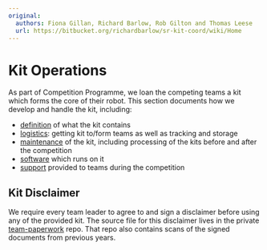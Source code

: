 ```yaml
---
original:
  authors: Fiona Gillan, Richard Barlow, Rob Gilton and Thomas Leese
  url: https://bitbucket.org/richardbarlow/sr-kit-coord/wiki/Home
---
```

# Kit Operations

As part of Competition Programme, we loan the competing teams a kit which forms
the core of their robot. This section documents how we develop and handle the
kit, including:

* [definition](./kit-definition.md) of what the kit contains
* [logistics](./logistics/README.md): getting kit to/form teams as well as tracking and storage
* [maintenance](./hardware/README.md) of the kit, including processing of the kits before and after the competition
* [software](./software/README.md) which runs on it
* [support](./support.md) provided to teams during the competition

## Kit Disclaimer

We require every team leader to agree to and sign a disclaimer before using any of the provided kit. The source file for this disclaimer lives in the private [team-paperwork](https://bitbucket.org/srobo/team-paperwork) repo. That repo also contains scans of the signed documents from previous years.
